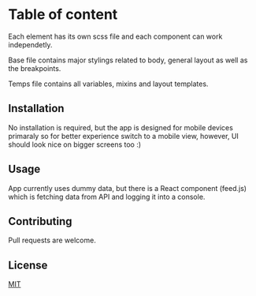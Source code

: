 # Table of content

Each element has its own scss file and each component can work independetly.

Base file contains major stylings related to body, general layout as well as the breakpoints.

Temps file contains all variables, mixins and layout templates.

## Installation

No installation is required, but the app is designed for mobile devices primaraly so for better experience switch to a mobile view, however, UI should look nice on bigger screens too :)

## Usage

App currently uses dummy data, but there is a React component (feed.js) which is fetching data from API and logging it into a console.

## Contributing

Pull requests are welcome.

## License

[MIT](https://choosealicense.com/licenses/mit/)
